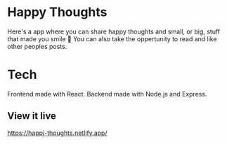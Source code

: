 # Happy Thoughts
Here's a app where you can share happy thoughts and small, or big, stuff that made you smile 🥳
You can also take the oppertunity to read and like other peoples posts. 

# Tech 

Frontend made with React. 
Backend made with Node.js and Express.

## View it live
https://happi-thoughts.netlify.app/